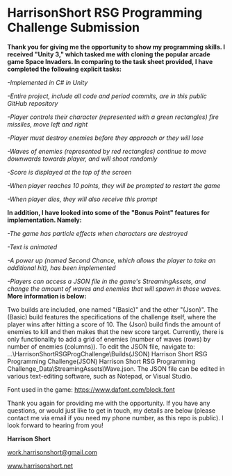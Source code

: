 # HarrisonShort RSG Programming Challenge Submission

**Thank you for giving me the opportunity to show my programming skills. I received "Unity 3," which tasked me with cloning the popular arcade game Space Invaders. In comparing to the task sheet provided, I have completed the following explicit tasks:**

*-Implemented in C# in Unity*

*-Entire project, include all code and period commits, are in this public GitHub repository*

*-Player controls their character (represented with a green rectangles) fire missiles, move left and right*

*-Player must destroy enemies before they approach or they will lose*

*-Waves of enemies (represented by red rectangles) continue to move downwards towards player, and will shoot randomly*

*-Score is displayed at the top of the screen*

*-When player reaches 10 points, they will be prompted to restart the game*

*-When player dies, they will also receive this prompt*


**In addition, I have looked into some of the "Bonus Point" features for implementation. Namely:**

*-The game has particle effects when characters are destroyed*

*-Text is animated*

*-A power up (named Second Chance, which allows the player to take an additional hit), has been implemented*

*-Players can access a JSON file in the game's StreamingAssets, and change the amount of waves and enemies that will spawn in those waves.* **More information is below:**

Two builds are included, one named "(Basic)" and the other "(Json)". The (Basic) build features the specifications of the challenge itself, where the player wins after hitting a score of 10. The (Json) build finds the amount of enemies to kill and then makes that the new score target. Currently, there is only functionality to add a grid of enemies (number of waves (rows) by number of enemies (columns)). To edit the JSON file, navigate to: ...\HarrisonShortRSGProgChallenge\Builds\(JSON) Harrison Short RSG Programming Challenge\(JSON) Harrison Short RSG Programming Challenge_Data\StreamingAssets\Wave.json. The JSON file can be edited in various text-editing software, such as Notepad, or Visual Studio.

Font used in the game: https://www.dafont.com/block.font

Thank you again for providing me with the opportunity. If you have any questions, or would just like to get in touch, my details are below (please contact me via email if you need my phone number, as this repo is public). I look forward to hearing from you!

**Harrison Short**

work.harrisonshort@gmail.com

www.harrisonshort.net

